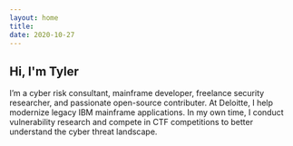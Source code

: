 ```yaml
---
layout: home
title: 
date: 2020-10-27
---
```

## Hi, I'm Tyler 

I’m a cyber risk consultant, mainframe developer, freelance security researcher, and passionate open-source contributer. At Deloitte, I help modernize legacy IBM mainframe applications. In my own time, I conduct vulnerability research and compete in CTF competitions to better understand the cyber threat landscape.



